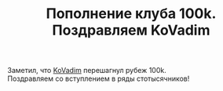 ﻿---
title: "Пополнение клуба 100k. Поздравляем KoVadim"
se.owner.user_id: 291659
se.owner.display_name: "MBo"
se.owner.link: "https://ru.meta.stackoverflow.com/users/291659/mbo"
se.link: "https://ru.meta.stackoverflow.com/questions/11501/%d0%9f%d0%be%d0%bf%d0%be%d0%bb%d0%bd%d0%b5%d0%bd%d0%b8%d0%b5-%d0%ba%d0%bb%d1%83%d0%b1%d0%b0-100k-%d0%9f%d0%be%d0%b7%d0%b4%d1%80%d0%b0%d0%b2%d0%bb%d1%8f%d0%b5%d0%bc-kovadim"
se.question_id: 11501
se.post_type: question
---
<p>Заметил, что <a href="https://ru.stackoverflow.com/users/2739/kovadim">KoVadim</a> перешагнул рубеж 100k.<br />
Поздравляем со вступлением в ряды стотысячников!</p>
